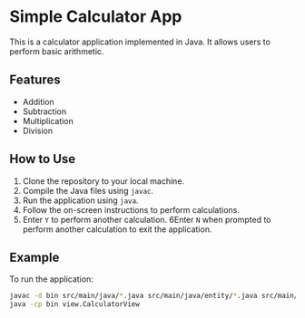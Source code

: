 # Simple Calculator App

This is a calculator application implemented in Java. It allows users to perform basic arithmetic.

## Features

- Addition
- Subtraction
- Multiplication
- Division

## How to Use

1. Clone the repository to your local machine.
2. Compile the Java files using `javac`.
3. Run the application using `java`.
4. Follow the on-screen instructions to perform calculations.
5. Enter `Y` to perform another calculation.
6Enter `N` when prompted to perform another calculation to exit the application.
## Example

To run the application:

```bash
javac -d bin src/main/java/*.java src/main/java/entity/*.java src/main/java/service/*.java src/main/java/view/*.java
java -cp bin view.CalculatorView
